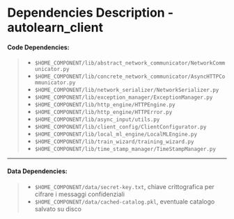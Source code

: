 # Dependencies Description - autolearn_client


#### **Code Dependencies:**
> * `$HOME_COMPONENT/lib/abstract_network_communicator/NetworkCommunicator.py`
> * `$HOME_COMPONENT/lib/concrete_network_communicator/AsyncHTTPCommunicator.py`
> * `$HOME_COMPONENT/lib/network_serializer/NetworkSerializer.py`
> * `$HOME_COMPONENT/lib/exception_manager/ExceptionManager.py`
> * `$HOME_COMPONENT/lib/http_engine/HTTPEngine.py`
> * `$HOME_COMPONENT/lib/http_engine/HTTPError.py`
> * `$HOME_COMPONENT/lib/async_input/utils.py`
> * `$HOME_COMPONENT/lib/client_config/ClientConfigurator.py`
> * `$HOME_COMPONENT/lib/local_ml_engine/LocalMLEngine.py`
> * `$HOME_COMPONENT/lib/train_wizard/training_wizard.py`
> * `$HOME_COMPONENT/lib/time_stamp_manager/TimeStampManager.py`

-----

#### **Data Dependencies:**
> * `$HOME_COMPONENT/data/secret-key.txt`, chiave crittografica per cifrare i messaggi confidenziali
> * `$HOME_COMPONENT/data/cached-catalog.pkl`, eventuale catalogo salvato su disco
